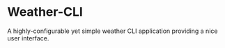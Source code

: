 # Weather-CLI

A highly-configurable yet simple weather CLI application providing a nice user interface.